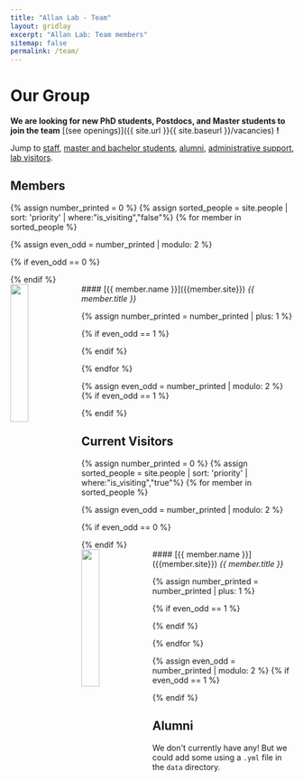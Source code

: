 ```yaml
---
title: "Allan Lab - Team"
layout: gridlay
excerpt: "Allan Lab: Team members"
sitemap: false
permalink: /team/
---
```


# Our Group

**We are  looking for new PhD students, Postdocs, and Master students to join the team** [(see openings)]({{ site.url }}{{ site.baseurl }}/vacancies) **!**


Jump to [staff](#staff), [master and bachelor students](#master-and-bachelor-students), [alumni](#alumni), [administrative support](#administrative-support), [lab visitors](#lab-visitors).

## Members
{% assign number_printed = 0 %}
{% assign sorted_people = site.people | sort: 'priority' | where:"is_visiting","false"%} 
{% for member in sorted_people %}

{% assign even_odd = number_printed | modulo: 2 %}

{% if even_odd == 0 %}
<div class="row">
{% endif %}

<div class="col-sm-6 clearfix">
<img src= "{{ site.url }}{{ site.baseurl }}/{{site.RESOURCES_PATH}}/headshots/{{member.headshot}}" class="img-responsive" width="25%" style="float: left" >
#### [{{ member.name }}]({{member.site}})
<i>{{ member.title }}</i>
</div>

{% assign number_printed = number_printed | plus: 1 %}

{% if even_odd == 1 %}
</div>
{% endif %}

{% endfor %}

{% assign even_odd = number_printed | modulo: 2 %}
{% if even_odd == 1 %}
</div>
{% endif %}

## Current Visitors

{% assign number_printed = 0 %}
{% assign sorted_people = site.people | sort: 'priority' | where:"is_visiting","true"%} 
{% for member in sorted_people %}

{% assign even_odd = number_printed | modulo: 2 %}

{% if even_odd == 0 %}
<div class="row">
{% endif %}

<div class="col-sm-6 clearfix">
<img src= "{{ site.url }}{{ site.baseurl }}{{site.RESOURCES_PATH}}/headshots/{{member.headshot}}" class="img-responsive" width="25%" style="float: left" >
#### [{{ member.name }}]({{member.site}})
<i>{{ member.title }}</i>
</div>

{% assign number_printed = number_printed | plus: 1 %}

{% if even_odd == 1 %}
</div>
{% endif %}

{% endfor %}

{% assign even_odd = number_printed | modulo: 2 %}
{% if even_odd == 1 %}
</div>
{% endif %}

## Alumni
We don't currently have any! But we could add some using a `.yml` file in the `data` directory.


